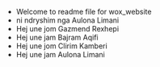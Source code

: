 - Welcome to readme file for wox_website
- ni ndryshim nga Aulona Limani
- Hej une jom Gazmend Rexhepi
- Hej une jam Bajram Aqifi
- Hej une jom Clirim Kamberi
- Hej une jam Aulona Limani
